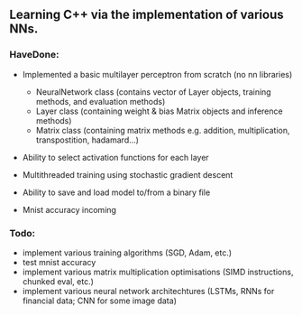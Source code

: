 ## Learning C++ via the implementation of various NNs.

### HaveDone:
- Implemented a basic multilayer perceptron from scratch (no nn libraries)
    - NeuralNetwork class (contains vector of Layer objects, training methods, and evaluation methods)
    - Layer class (containing weight & bias Matrix objects and inference methods)
    - Matrix class (containing matrix methods e.g. addition, multiplication, transpostition, hadamard...)

- Ability to select activation functions for each layer
- Multithreaded training using stochastic gradient descent
- Ability to save and load model to/from a binary file
- Mnist accuracy incoming 


### Todo:
- implement various training algorithms (SGD, Adam, etc.)
- test mnist accuracy
- implement various matrix multiplication optimisations (SIMD instructions, chunked eval, etc.)
- implement various neural network architechtures (LSTMs, RNNs for financial data; CNN for some image data)
